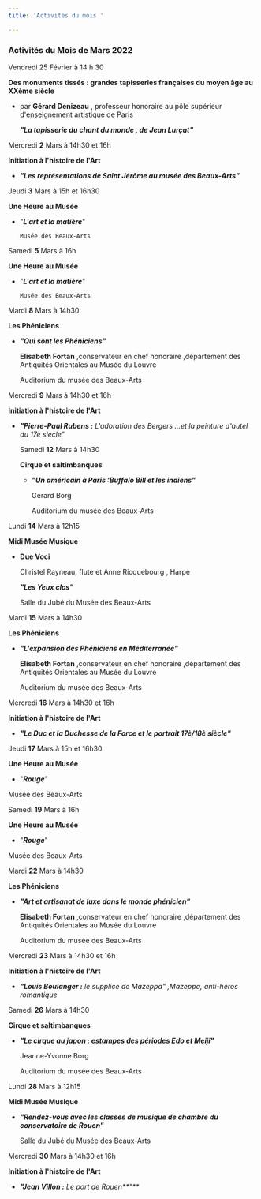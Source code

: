 ```yaml
---
title: 'Activités du mois '

---
```

### Activités du Mois de Mars 2022

Vendredi 25 Février à 14 h 30

**Des monuments tissés : grandes tapisseries françaises du moyen âge au XXème siècle**

* par **Gérard Denizeau** , professeur honoraire au pôle supérieur d'enseignement artistique de Paris

  **_"La tapisserie du chant du monde , de Jean Lurçat"_**

Mercredi **2** Mars à 14h30 et 16h

**Initiation à l'histoire de l'Art**

* **_"Les représentations de Saint Jérôme au musée des Beaux-Arts"_**

Jeudi **3** Mars à 15h et 16h30

**Une Heure au Musée**

* "**_L'art et la matière_**"

      Musée des Beaux-Arts

Samedi **5** Mars à 16h

**Une Heure au Musée**

* "**_L'art et la matière_**"

      Musée des Beaux-Arts  

Mardi **8** Mars à 14h30

**Les Phéniciens**

* **_"Qui sont les Phéniciens"_**

  **Elisabeth Fortan** ,conservateur en chef honoraire ,département des Antiquités Orientales au Musée du Louvre

  Auditorium du musée des Beaux-Arts

Mercredi **9** Mars à 14h30 et 16h

**Initiation à l'histoire de l'Art**

* **_"Pierre-Paul Rubens :_** _L'adoration des Bergers ...et la peinture d'autel du 17è siècle"_

  Samedi **12** Mars à 14h30

  **Cirque et saltimbanques**
  * **_"Un américain à Paris :Buffalo Bill et les indiens"_**

    Gérard Borg

    Auditorium du musée des Beaux-Arts

Lundi **14** Mars à 12h15

**Midi Musée Musique**

* **Due Voci**

  Christel Rayneau, flute et Anne Ricquebourg , Harpe

  **_"Les Yeux clos"_**

  Salle du Jubé du Musée des Beaux-Arts

Mardi **15** Mars à 14h30

**Les Phéniciens**

* **_"L'expansion des Phéniciens en Méditerranée"_**

  **Elisabeth Fortan** ,conservateur en chef honoraire ,département des Antiquités Orientales au Musée du Louvre

  Auditorium du musée des Beaux-Arts

Mercredi **16** Mars à 14h30 et 16h

**Initiation à l'histoire de l'Art**

* **_"Le Duc  et la Duchesse de la Force et le portrait 17è/18è siècle"_**

Jeudi **17** Mars à 15h et 16h30

**Une Heure au Musée**

* "**_Rouge_**"

Musée des Beaux-Arts

Samedi **19** Mars à 16h

**Une Heure au Musée**

* "**_Rouge_**"

Musée des Beaux-Arts

Mardi **22** Mars à 14h30

**Les Phéniciens**

* **_"Art et artisanat de luxe dans le monde phénicien"_**

  **Elisabeth Fortan** ,conservateur en chef honoraire ,département des Antiquités Orientales au Musée du Louvre

  Auditorium du musée des Beaux-Arts

Mercredi **23** Mars à 14h30 et 16h

**Initiation à l'histoire de l'Art**

* **_"Louis Boulanger :_** _le supplice de Mazeppa" ,Mazeppa, anti-héros romantique_

Samedi **26** Mars à 14h30

**Cirque et saltimbanques**

* **_"Le cirque au japon : estampes des périodes Edo et Meiji"_**

  Jeanne-Yvonne Borg

  Auditorium du musée des Beaux-Arts

Lundi **28** Mars à 12h15

**Midi Musée Musique**

* **_"Rendez-vous avec les classes de musique de chambre du conservatoire de Rouen"_**

  Salle du Jubé du Musée des Beaux-Arts

Mercredi **30** Mars à 14h30 et 16h

**Initiation à l'histoire de l'Art**

* **_"Jean Villon :_** _Le port de Rouen**"**_